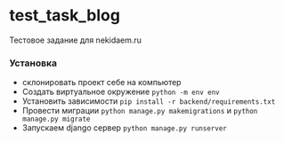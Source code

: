 # test_task_blog
Тестовое задание для nekidaem.ru
### Установка
- склонировать проект себе на компьютер
- Создать виртуальное окружение ``` python -m env env ```
- Установить зависимости ``` pip install -r backend/requirements.txt ```
- Провести миграции ``` python manage.py makemigrations ``` и ``` python manage.py migrate ``` 
- Запускаем django сервер ``` python manage.py runserver ```
